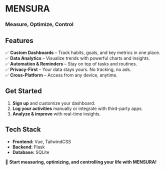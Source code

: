 # **MENSURA**  

### **Measure, Optimize, Control**  

## **Features**  
✅ **Custom Dashboards** – Track habits, goals, and key metrics in one place.  
✅ **Data Analytics** – Visualize trends with powerful charts and insights.  
✅ **Automation & Reminders** – Stay on top of tasks and routines.  
✅ **Privacy-First** – Your data stays yours. No tracking, no ads.  
✅ **Cross-Platform** – Access from any device, anytime.  

## **Get Started**  
1. **Sign up** and customize your dashboard.  
2. **Log your activities** manually or integrate with third-party apps.  
3. **Analyze & improve** with real-time insights.  

## **Tech Stack**  
- **Frontend:** Vue, TailwindCSS  
- **Backend:** Flask  
- **Database:** SQLite 

🚀 **Start measuring, optimizing, and controlling your life with MENSURA!**